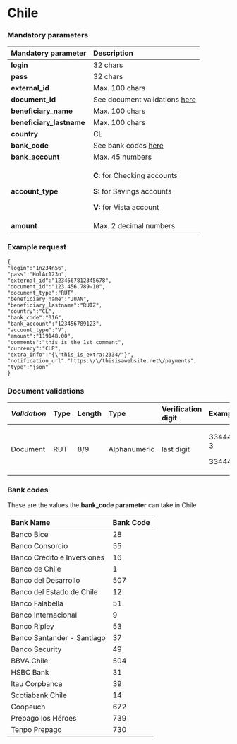 # Chile

### Mandatory parameters

<table>
  <thead>
    <tr>
      <th style="text-align:left"><b>Mandatory parameter</b>
      </th>
      <th style="text-align:left"><b>Description</b>
      </th>
    </tr>
  </thead>
  <tbody>
    <tr>
      <td style="text-align:left"><b>login</b>
      </td>
      <td style="text-align:left">32 chars</td>
    </tr>
    <tr>
      <td style="text-align:left"><b>pass</b>
      </td>
      <td style="text-align:left">32 chars</td>
    </tr>
    <tr>
      <td style="text-align:left"><b>external_id</b>
      </td>
      <td style="text-align:left">Max. 100 chars</td>
    </tr>
    <tr>
      <td style="text-align:left"><b>document_id</b>
      </td>
      <td style="text-align:left">See document validations <a href="chile.md#document-validations">here</a>
      </td>
    </tr>
    <tr>
      <td style="text-align:left"><b>beneficiary_name</b>
      </td>
      <td style="text-align:left">Max. 100 chars</td>
    </tr>
    <tr>
      <td style="text-align:left"><b>beneficiary_lastname</b>
      </td>
      <td style="text-align:left">Max. 100 chars</td>
    </tr>
    <tr>
      <td style="text-align:left"><b>country</b>
      </td>
      <td style="text-align:left">CL</td>
    </tr>
    <tr>
      <td style="text-align:left"><b>bank_code</b>
      </td>
      <td style="text-align:left">See bank codes <a href="chile.md#bank-codes">here</a>
      </td>
    </tr>
    <tr>
      <td style="text-align:left"><b>bank_account</b>
      </td>
      <td style="text-align:left">Max. 45 numbers</td>
    </tr>
    <tr>
      <td style="text-align:left"><b>account_type</b>
      </td>
      <td style="text-align:left">
        <p><b>C</b>: for Checking accounts</p>
        <p><b>S: </b>for Savings accounts</p>
        <p><b>V:</b> for Vista account<b> </b>
        </p>
      </td>
    </tr>
    <tr>
      <td style="text-align:left"><b>amount</b>
      </td>
      <td style="text-align:left">Max. 2 decimal numbers</td>
    </tr>
  </tbody>
</table>

### Example request

```text
{
"login":"1n234n56",
"pass":"HolAc123o",
"external_id":"1234567812345678",
"document_id":"123.456.789-10",
"document_type":"RUT",
"beneficiary_name":"JUAN",
"beneficiary_lastname":"RUIZ",
"country":"CL",
"bank_code":"016",
"bank_account":"123456789123",
"account_type":"V",
"amount":"119148.00",
"comments":"this is the 1st comment",
"currency":"CLP",
"extra_info":"{\"this_is_extra:2334/"}",
"notification_url":"https:\/\/thisisawebsite.net\/payments",
"type":"json"
}
```

### Document validations

<table>
  <thead>
    <tr>
      <th style="text-align:left"><em>Validation</em>
      </th>
      <th style="text-align:left">Type</th>
      <th style="text-align:left">Length</th>
      <th style="text-align:left">Type</th>
      <th style="text-align:left">Verification digit</th>
      <th style="text-align:left">Example</th>
    </tr>
  </thead>
  <tbody>
    <tr>
      <td style="text-align:left">Document</td>
      <td style="text-align:left">RUT</td>
      <td style="text-align:left">8/9</td>
      <td style="text-align:left">Alphanumeric</td>
      <td style="text-align:left">last digit</td>
      <td style="text-align:left">
        <p>33444111-3</p>
        <p>334441113</p>
      </td>
    </tr>
  </tbody>
</table>

### **Bank codes**

These are the values the **bank\_code parameter** can take in Chile

| Bank Name | Bank Code |
| :--- | :--- |
| Banco Bice | 28 |
| Banco Consorcio | 55 |
| Banco Crédito e Inversiones | 16 |
| Banco de Chile | 1 |
| Banco del Desarrollo | 507 |
| Banco del Estado de Chile | 12 |
| Banco Falabella | 51 |
| Banco Internacional | 9 |
| Banco Ripley | 53 |
| Banco Santander - Santiago | 37 |
| Banco Security | 49 |
| BBVA Chile | 504 |
| HSBC Bank | 31 |
| Itau Corpbanca | 39 |
| Scotiabank Chile | 14 |
| Coopeuch | 672 |
| Prepago los Héroes | 739 |
| Tenpo Prepago | 730 |



